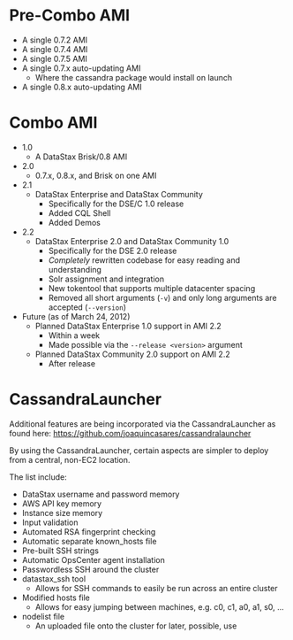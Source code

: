 Pre-Combo AMI
=============

* A single 0.7.2 AMI
* A single 0.7.4 AMI
* A single 0.7.5 AMI
* A single 0.7.x auto-updating AMI
  * Where the cassandra package would install on launch
* A single 0.8.x auto-updating AMI

Combo AMI
=========

* 1.0
  * A DataStax Brisk/0.8 AMI
* 2.0
  * 0.7.x, 0.8.x, and Brisk on one AMI
* 2.1
  * DataStax Enterprise and DataStax Community
    * Specifically for the DSE/C 1.0 release
    * Added CQL Shell
    * Added Demos
* 2.2
  * DataStax Enterprise 2.0 and DataStax Community 1.0
    * Specifically for the DSE 2.0 release
    * _Completely_ rewritten codebase for easy reading and understanding
    * Solr assignment and integration
    * New tokentool that supports multiple datacenter spacing
    * Removed all short arguments (`-v`) and only long arguments
    are accepted (`--version`)
* Future (as of March 24, 2012)
    * Planned DataStax Enterprise 1.0 support in AMI 2.2
      * Within a week
      * Made possible via the `--release <version>` argument
    * Planned DataStax Community 2.0 support on AMI 2.2
      * After release

CassandraLauncher
=================

Additional features are being incorporated via the CassandraLauncher as found here:
https://github.com/joaquincasares/cassandralauncher

By using the CassandraLauncher, certain aspects are simpler to deploy from a central, non-EC2 location.

The list include:

* DataStax username and password memory
* AWS API key memory
* Instance size memory
* Input validation
* Automated RSA fingerprint checking
* Automatic separate known_hosts file
* Pre-built SSH strings
* Automatic OpsCenter agent installation
* Passwordless SSH around the cluster
* datastax_ssh tool
  * Allows for SSH commands to easily be run across an entire cluster
* Modified hosts file
  * Allows for easy jumping between machines, e.g. c0, c1, a0, a1, s0, ...
* nodelist file
  * An uploaded file onto the cluster for later, possible, use

